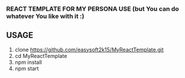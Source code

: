 ### REACT TEMPLATE FOR MY PERSONA USE (but You can do whatever You like with it :)
## USAGE
1. clone https://github.com/easysoft2k15/MyReactTemplate.git
2. cd MyReactTemplate
3. npm install
4. npm start 